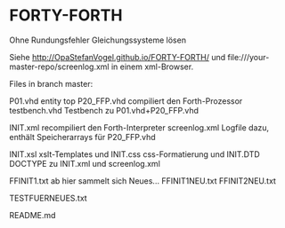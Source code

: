 # FORTY-FORTH
Ohne Rundungsfehler Gleichungssysteme lösen

Siehe http://OpaStefanVogel.github.io/FORTY-FORTH/ 
und file:///your-master-repo/screenlog.xml in einem xml-Browser.

Files in branch master:

P01.vhd            entity top
P20_FFP.vhd        compiliert den Forth-Prozessor
testbench.vhd      Testbench zu P01.vhd+P20_FFP.vhd

INIT.xml           recompiliert den Forth-Interpreter
screenlog.xml      Logfile dazu, enthält Speicherarrays für P20_FFP.vhd

INIT.xsl           xslt-Templates und
INIT.css           css-Formatierung und
INIT.DTD           DOCTYPE zu INIT.xml und screenlog.xml

FFINIT1.txt        ab hier sammelt sich Neues...
FFINIT1NEU.txt
FFINIT2NEU.txt

TESTFUERNEUES.txt

README.md
